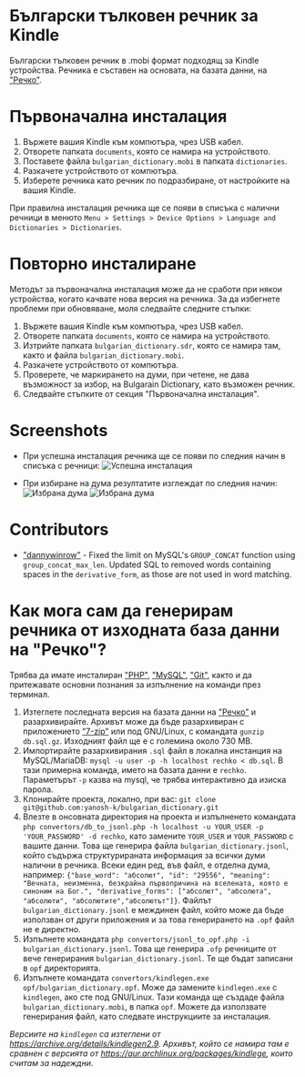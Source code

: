# Български тълковен речник за Kindle

Български тълковен речник в .mobi формат подходящ за Kindle устройства. Речника е съставен на основата, на базата данни, на ["Речко"](https://rechnik.chitanka.info/about).

# Първоначална инсталация

1. Вържете вашия Kindle към компютъра, чрез USB кабел.
2. Отворете папката `documents`, която се намира на устройството.
3. Поставете файла `bulgarian_dictionary.mobi` в папката `dictionaries`.
4. Разкачете устройството от компютъра.
5. Изберете речника като речник по подразбиране, от настройките на вашия Kindle.

При правилна инсталация речника ще се появи в списъка с налични речници в менюто `Menu > Settings > Device Options > Language and Dictionaries > Dictionaries`.

# Повторно инсталиране

Методът за първоначална инсталация може да не сработи при някои устройства, когато качвате нова версия на речника. За да избегнете проблеми при обновяване, моля следвайте следните стъпки:

1. Вържете вашия Kindle към компютъра, чрез USB кабел.
2. Отворете папката `documents`, която се намира на устройството.
3. Изтрийте папката `bulgarian_dictionary.sdr`, която се намира там, както и файла `bulgarian_dictionary.mobi`.
4. Разкачете устройството от компютъра.
5. Проверете, че маркирането на думи, при четене, не дава възможност за избор, на Bulgarain Dictionary, като възможен речник.
6. Следвайте стъпките от секция "Първоначална инсталация".


# Screenshots

* При успешна инсталация речника ще се появи по следния начин в списъка с речници:
![Успешна инсталация](https://raw.githubusercontent.com/yanosh-k/bulgarian_dictionary/master/screenshots/screen1.png)

* При избиране на дума резултатите изглеждат по следния начин:
![Избрана дума](https://raw.githubusercontent.com/yanosh-k/bulgarian_dictionary/master/screenshots/screen3.png)
![Избрана дума](https://raw.githubusercontent.com/yanosh-k/bulgarian_dictionary/master/screenshots/screen4.png)

# Contributors

* ["dannywinrow"](https://github.com/dannywinrow) - Fixed the limit on MySQL's `GROUP_CONCAT` function using `group_concat_max_len`. Updated SQL to removed words containing spaces in the `derivative_form`, as those are not used in word matching.

# Как мога сам да генерирам речника от изходната база данни на "Речко"?

Трябва да имате инсталиран ["PHP"](https://www.php.net/), ["MySQL"](https://www.mysql.com/), ["Git"](https://git-scm.com/), както и да притежавате основни познания за изпълнение на команди през терминал.

1. Изтеглете последната версия на базата данни на ["Речко"](https://rechnik.chitanka.info/db.sql.gz) и разархивирайте. Архивът може да бъде разархивиран с приложението ["7-zip"](https://www.7-zip.org/download.html) или под GNU/Linux, с командата `gunzip db.sql.gz`. Изходният файл ще е с големина около 730 MB.
2. Импортирайте разархивирания `.sql` файл в локална инстанция на MySQL/MariaDB: `mysql -u user -p -h localhost rechko < db.sql`. В тази примерна команда, името на базата данни е `rechko`. Параметърът `-p` казва нa mysql, че трябва интерактивно да изиска парола.
3. Клонирайте проекта, локално, при вас: `git clone git@github.com:yanosh-k/bulgarian_dictionary.git`
4. Влезте в онсовната директория на проекта и изпълненето командата `php convertors/db_to_jsonl.php -h localhost -u YOUR_USER -p 'YOUR_PASSWORD' -d rechko`, като замените `YOUR_USER` и `YOUR_PASSWORD` с вашите данни. Това ще генерира файла `bulgarian_dictionary.jsonl`, който съдържа структурираната информация за всички думи налични в речника. Всеки един ред, във файл, е отделна дума, например: `{"base_word": "абсолют", "id": "29556", "meaning": "Вечната, неизменна, безкрайна първопричина на вселената, която е синоним на Бог.", "derivative_forms": ["абсолют", "абсолюта", "абсолюти", "абсолютите","абсолютът"]}`. Файлът `bulgarian_dictionary.jsonl` е междинен файл, който може да бъде използван от други приложения и за това генерирането на `.opf` файл не е директно.
5. Изпълнете командата `php convertors/jsonl_to_opf.php -i bulgarian_dictionary.jsonl`. Това ще генерира `.ofp` речниците от вече генерирания `bulgarian_dictionary.jsonl`. Те ще бъдат записани в `opf` директорията.
6. Изпълнете командата `convertors/kindlegen.exe opf/bulgarian_dictionary.opf`. Може да замените `kindlegen.exe` с `kindlegen`, ако сте под GNU/Linux. Тази команда ще създаде файла `bulgarian_dictionary.mobi`, в папка `opf`. Можете да използвате генерирания файл, като следвате инструкциите за инсталация.

*Версиите на `kindlegen` са изтеглени от https://archive.org/details/kindlegen2.9. Архивът, който се намира там е сравнен с версията от https://aur.archlinux.org/packages/kindlege, които считам за надеждни.*